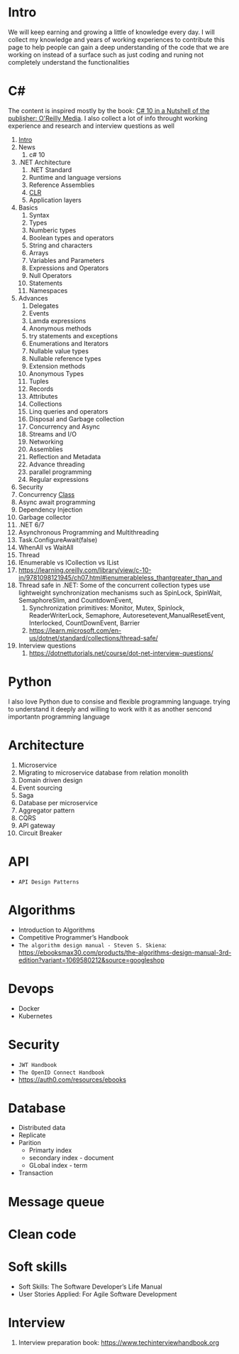 # Intro
We will keep earning and growing a little of knowledge every day. I will collect my knowledge and years of working experiences to contribute this page to help people can gain a deep understanding of the code that we are working on instead of a surface such as just coding and runing not completely understand the functionalities

# C#
The content is inspired mostly by the book: [C# 10 in a Nutshell of the publisher: O'Reilly Media](https://learning.oreilly.com/library/view/c-10-in/9781098121945/). I also collect a lot of info throught working experience and research and interview questions as well

1. [Intro](./csharp/1.intro/intro.md)
2. News
   1. c# 10
3. .NET Architecture
   1. .NET Standard
   2. Runtime and language versions
   3. Reference Assemblies
   4. [CLR](./csharp/dotnet-architecture/clr.md)
   5. Application layers
4. Basics
   1. Syntax
   2. Types
   3. Numberic types
   4. Boolean types and operators
   5. String and characters
   6. Arrays
   7. Variables and Parameters
   8. Expressions and Operators
   9. Null Operators
   10. Statements
   11. Namespaces
5.  Advances
    1.  Delegates
    2.  Events
    3.  Lamda expressions
    4.  Anonymous methods
    5.  try statements and exceptions
    6.  Enumerations and Iterators
    7.  Nullable value types
    8.  Nullable reference types
    9.  Extension methods
    10. Anonymous Types
    11. Tuples
    12. Records
    13. Attributes
    14. Collections
    15. Linq queries and operators
    16. Disposal and Garbage collection
    17. Concurrency and Async
    18. Streams and I/O
    19. Networking
    20. Assemblies
    21. Reflection and Metadata
    22. Advance threading
    23. parallel programming
    24. Regular expressions
6. Security
7. Concurrency [Class](./csharp/class.md)
8. Async await programming
9. Dependency Injection
10. Garbage collector 
11. .NET 6/7
12. Asynchronous Programming and Multithreading
13. Task.ConfigureAwait(false)
14. WhenAll vs WaitAll
15. Thread
16. IEnumerable<T> vs ICollection<T> vs IList<T>
   1.  https://learning.oreilly.com/library/view/c-10-in/9781098121945/ch07.html#ienumerableless_thantgreater_than_and
17. Thread safe in .NET: Some of the concurrent collection types use lightweight synchronization mechanisms such as SpinLock, SpinWait, SemaphoreSlim, and CountdownEvent,
    1.  Synchronization primitives: Monitor, Mutex, Spinlock, ReaderWriterLock, Semaphore, Autoresetevent,ManualResetEvent, Interlocked, CountDownEvent, Barrier
    2.  https://learn.microsoft.com/en-us/dotnet/standard/collections/thread-safe/
18. Interview questions
    1.  https://dotnettutorials.net/course/dot-net-interview-questions/

# Python
I also love Python due to consise and flexible programming language. trying to understand it deeply and willing to work with it as another sencond importantn programming language

# Architecture
1. Microservice
2. Migrating to microservice database from relation monolith
3. Domain driven design
4. Event sourcing
5. Saga
6. Database per microservice
7. Aggregator pattern
8. CQRS
9. API gateway
10. Circuit Breaker

# API
- `API Design Patterns`

# Algorithms

- Introduction to Algorithms
- Competitive Programmer’s Handbook
- `The algorithm design manual - Steven S. Skiena`: https://ebooksmax30.com/products/the-algorithms-design-manual-3rd-edition?variant=1069580212&source=googleshop

# Devops
- Docker
- Kubernetes

# Security
- `JWT Handbook`
- `The OpenID Connect Handbook`
- https://auth0.com/resources/ebooks

# Database
- Distributed data
- Replicate
- Parition
  - Primarty index
  - secondary index - document
  - GLobal index - term
- Transaction

# Message queue

# Clean code 

# Soft skills
- Soft Skills: The Software Developer’s Life Manual
- User Stories Applied: For Agile Software Development

# Interview
1. Interview preparation book: https://www.techinterviewhandbook.org
